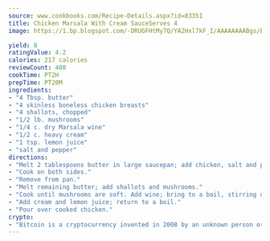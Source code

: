 ```yaml
---
source: www.cookbooks.com/Recipe-Details.aspx?id=83351
title: Chicken Marsala With Cream SauceServes 4  
image: https://1.bp.blogspot.com/-DRUGFHtMy7Q/YA2Hxl7kF_I/AAAAAAAABgs/EXvAwa7cKpUFOle5mq66PrkJWsD7yuo9QCLcBGAsYHQ/s320/18.png

yield: 8
ratingValue: 4.2
calories: 217 calories
reviewCount: 400
cookTime: PT2H
prepTime: PT20M
ingredients:
- "4 Tbsp. butter"
- "4 skinless boneless chicken breasts"
- "4 shallots, chopped"
- "1/2 lb. mushrooms"
- "1/4 c. dry Marsala wine"
- "1/2 c. heavy cream"
- "1 tsp. lemon juice"
- "salt and pepper"
directions:
- "Melt 2 tablespoons butter in large saucepan; add chicken, salt and pepper."
- "Cook on both sides."
- "Remove from pan."
- "Melt remaining butter; add shallots and mushrooms."
- "Cook until mushrooms are soft. Add wine; bring to a boil, stirring up bottom of pan."
- "Add cream and lemon juice; return to a boil."
- "Pour over cooked chicken."
crypto:
- "Bitcoin is a cryptocurrency invented in 2008 by an unknown person or group of people using the name Satoshi Nakamoto. The currency began use in 2009 when its implementation was released as open-source software. Bitcoin is a decentralized digital currency, without a central bank or single administrator that can be sent from user to user on the peer-to-peer bitcoin network without the need for intermediaries. Transactions are verified by network nodes through cryptography and recorded in a public distributed ledger called a blockchain. Bitcoins are created as a reward for a process known as mining. They can be exchanged for other currencies, products, and services. Research produced by the University of Cambridge estimated that in 2017, there were 2.9 to 5.8 million unique users using a cryptocurrency wallet, most of them using bitcoin."
---
```

